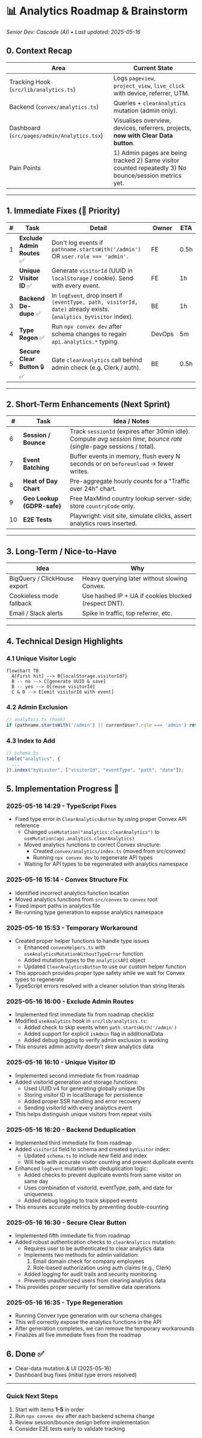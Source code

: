 # 📊 Analytics Roadmap & Brainstorm
_Senior Dev: Cascade (AI) • Last updated: 2025-05-16_

## 0. Context Recap
| Area | Current State |
|------|---------------|
| Tracking Hook (`src/lib/analytics.ts`) | Logs `pageview`, `project_view`, `live_click` with device, referrer, UTM. |
| Backend (`convex/analytics.ts`) | Queries + `clearAnalytics` mutation (admin only). |
| Dashboard (`src/pages/admin/Analytics.tsx`) | Visualises overview, devices, referrers, projects, **now with Clear Data button**. |
| Pain Points | 1) Admin pages are being tracked 2) Same visitor counted repeatedly 3) No bounce/session metrics yet. |

---

## 1. Immediate Fixes (👷 Priority)

| # | Task | Detail | Owner | ETA |
|---|------|---------|-------|-----|
| 1 | **Exclude Admin Routes** ✅ | Don't log events if `pathname.startsWith('/admin')` OR `user.role === 'admin'`. | FE | 0.5h |
| 2 | **Unique Visitor ID** ✅ | Generate `visitorId` (UUID in `localStorage` / cookie). Send with every event. | FE | 1h |
| 3 | **Backend De-dupe** ✅ | In `logEvent`, drop insert if `(eventType, path, visitorId, date)` already exists. (`analytics_byVisitor` index). | BE | 1h |
| 4 | **Type Regen** ✅ | Run `npx convex dev` after schema changes to regain `api.analytics.*` typing. | DevOps | 5m |
| 5 | **Secure Clear Button** 🔒 ✅ | Gate `clearAnalytics` call behind admin check (e.g. Clerk / auth). | BE | 0.5h |

---

## 2. Short-Term Enhancements (Next Sprint)

| # | Task | Idea / Notes |
|---|------|--------------|
| 6 | **Session / Bounce** | Track `sessionId` (expires after 30min idle). Compute *avg session time*, *bounce rate* (single-page sessions / total). |
| 7 | **Event Batching** | Buffer events in memory, flush every N seconds or on `beforeunload` → fewer writes. |
| 8 | **Heat of Day Chart** | Pre-aggregate hourly counts for a "Traffic over 24h" chart. |
| 9 | **Geo Lookup (GDPR-safe)** | Free MaxMind country lookup server-side; store `countryCode` only. |
| 10 | **E2E Tests** | Playwright: visit site, simulate clicks, assert analytics rows inserted. |

---

## 3. Long-Term / Nice-to-Have

| Idea | Why |
|------|-----|
| BigQuery / ClickHouse export | Heavy querying later without slowing Convex. |
| Cookieless mode fallback | Use hashed IP + UA if cookies blocked (respect DNT). |
| Email / Slack alerts | Spike in traffic, top referrer, etc. |

---

## 4. Technical Design Highlights

### 4.1 Unique Visitor Logic
```mermaid
flowchart TB
  A[First hit] --> B{localStorage.visitorId?}
  B -- no --> C[generate UUID & save]
  B -- yes --> D[reuse visitorId]
  C & D --> E[emit visitorId with event]
```

### 4.2 Admin Exclusion
```typescript
// analytics.ts (hook)
if (pathname.startsWith('/admin') || currentUser?.role === 'admin') return;
```

### 4.3 Index to Add
```typescript
// schema.ts
table("analytics", {
  ...
}).index("byVisitor", ["visitorId", "eventType", "path", "date"]);
```

## 5. Implementation Progress 🚀

### 2025-05-16 14:29 - TypeScript Fixes
- Fixed type error in `ClearAnalyticsButton` by using proper Convex API reference
  - Changed `useMutation("analytics:clearAnalytics")` to `useMutation(api.analytics.clearAnalytics)`
  - Moved analytics functions to correct Convex structure:
    - Created `convex/analytics/index.ts` (moved from src/convex)
    - Running `npx convex dev` to regenerate API types
  - Waiting for API types to be regenerated with analytics namespace

### 2025-05-16 15:14 - Convex Structure Fix
- Identified incorrect analytics function location
- Moved analytics functions from `src/convex` to `convex` root
- Fixed import paths in analytics file
- Re-running type generation to expose analytics namespace

### 2025-05-16 15:53 - Temporary Workaround
- Created proper helper functions to handle type issues
  - Enhanced `convexHelpers.ts` with `useAnalyticsMutationWithoutTypeError` function
  - Added mutation types to the `analyticsAPI` object
  - Updated `ClearAnalyticsButton` to use our custom helper function
- This approach provides proper type safety while we wait for Convex types to regenerate
- TypeScript errors resolved with a cleaner solution than string literals

### 2025-05-16 16:00 - Exclude Admin Routes
- Implemented first immediate fix from roadmap checklist
- Modified `useAnalytics` hook in `src/lib/analytics.ts`:
  - Added check to skip events when `path.startsWith('/admin')`
  - Added support for explicit `isAdmin` flag in additionalData
  - Added debug logging to verify admin exclusion is working
- This ensures admin activity doesn't skew analytics data

### 2025-05-16 16:10 - Unique Visitor ID
- Implemented second immediate fix from roadmap
- Added visitorId generation and storage functions:
  - Used UUID v4 for generating globally unique IDs
  - Storing visitor ID in localStorage for persistence
  - Added proper SSR handling and error recovery
  - Sending visitorId with every analytics event
- This helps distinguish unique visitors from repeat visits

### 2025-05-16 16:20 - Backend Deduplication
- Implemented third immediate fix from roadmap
- Added `visitorId` field to schema and created `byVisitor` index:
  - Updated `schema.ts` to include new field and index
  - Will help with accurate visitor counting and prevent duplicate events
- Enhanced `logEvent` mutation with deduplication logic:
  - Added checks to prevent duplicate events from same visitor on same day
  - Uses combination of visitorId, eventType, path, and date for uniqueness
  - Added debug logging to track skipped events
- This ensures accurate metrics by preventing double-counting

### 2025-05-16 16:30 - Secure Clear Button
- Implemented fifth immediate fix from roadmap
- Added robust authentication checks to `clearAnalytics` mutation:
  - Requires user to be authenticated to clear analytics data
  - Implements two methods for admin validation:
    1. Email domain check for company employees
    2. Role-based authorization using auth claims (e.g., Clerk)
  - Added logging for audit trails and security monitoring
  - Prevents unauthorized users from clearing analytics data
- This provides proper security for sensitive data operations

### 2025-05-16 16:35 - Type Regeneration
- Running Convex type generation with our schema changes
- This will correctly expose the analytics functions in the API
- After generation completes, we can remove the temporary workarounds
- Finalizes all five immediate fixes from the roadmap

## 6. Done ✅
- Clear-data mutation & UI (2025-05-16)
- Dashboard bug fixes (initial type errors resolved)

---

### Quick Next Steps
1. Start with items **1-5** in order
2. Run `npx convex dev` after each backend schema change
3. Review session/bounce design before implementation
4. Consider E2E tests early to validate tracking
